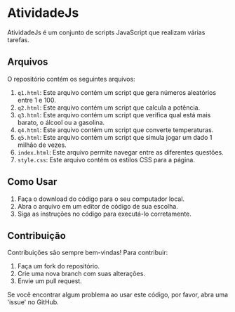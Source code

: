 # AtividadeJs
AtividadeJs é um conjunto de scripts JavaScript que realizam várias tarefas.

## Arquivos

O repositório contém os seguintes arquivos:

1. `q1.html`: Este arquivo contém um script que gera números aleatórios entre 1 e 100.
2. `q2.html`: Este arquivo contém um script que calcula a potência.
3. `q3.html`: Este arquivo contém um script que verifica qual está mais barato, o álcool ou a gasolina.
4. `q4.html`: Este arquivo contém um script que converte temperaturas.
5. `q5.html`: Este arquivo contém um script que simula jogar um dado 1 milhão de vezes.
6. `index.html`: Este arquivo permite navegar entre as diferentes questões.
7. `style.css`: Este arquivo contém os estilos CSS para a página.

## Como Usar

1. Faça o download do código para o seu computador local.
2. Abra o arquivo em um editor de código de sua escolha.
3. Siga as instruções no código para executá-lo corretamente.

## Contribuição

Contribuições são sempre bem-vindas! Para contribuir:

1. Faça um fork do repositório.
2. Crie uma nova branch com suas alterações.
3. Envie um pull request.

Se você encontrar algum problema ao usar este código, por favor, abra uma 'issue' no GitHub.

